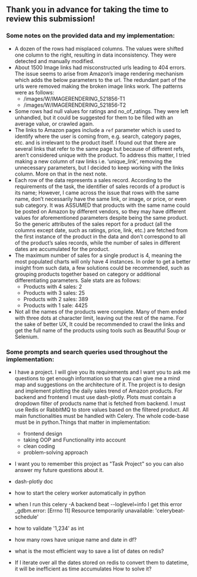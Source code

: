 ## Thank you in advance for taking the time to review this submission!

### Some notes on the provided data and my implementation:
* A dozen of the rows had misplaced columns. The values were shifted one column to the right, resulting in data inconsistency. They were detected and manually modified.
* About 1500 Image links had misconstructed urls leading to 404 errors. The issue seems to arise from Amazon’s image rendering mechanism which adds the below parameters to the url. The redundant part of the urls were removed making the broken image links work. The patterns were as follows:
  - /images/W/IMAGERENDERING_521856-T1
  - /images/W/IMAGERENDERING_521856-T2
* Some rows had null values for ratings and no_of_ratings. They were left unhandled, but it could be suggested for them to be filled with an average value, or crawled again.
* The links to Amazon pages include a `ref` parameter which is used to identify where the user is coming from, e.g. search, category pages, etc. and is irrelevant to the product itself. I found out that there are several links that refer to the same page but because of different refs, aren’t considered unique with the product. To address this matter, I tried making a new column of raw links i.e. ‘unique_link’, removing the unnecessary parameters, but I decided to keep working with the links column. More on that in the next note.
* Each row of the data represents a sales record. According to the requirements of the task, the identifier of sales records of a product is its name; However, I came across the issue that rows with the same name, don’t necessarily have the same link, or image, or price, or even sub category. It was ASSUMED that products with the same name could be posted on Amazon by different vendors, so they may have different values for aforementioned parameters despite being the same product. So the generic attributes of the sales report for a product (all the columns except date, such as ratings, price, link, etc.) are fetched from the first instance of the product in the data and don’t correspond to all of the product’s sales records, while the number of sales in different dates are accumulated for the product.
* The maximum number of sales for a single product is 4, meaning the most populated charts will only have 4 instances. In order to get a better insight from such data, a few solutions could be recommended, such as grouping products together based on category or additional differentiating parameters. Sale stats are as follows:
  - Products with 4 sales: 2
  - Products with 3 sales: 25
  - Products with 2 sales: 389
  - Products with 1 sale: 4425
* Not all the names of the products were complete. Many of them ended with three dots at character limit, leaving out the rest of the name. For the sake of better UX, It could be recommended to crawl the links and get the full name of the products using tools such as Beautiful Soup or Selenium.


### Some prompts and search queries used throughout the implementation:

* I have a project. I will give you its requirements and I want you to ask me questions to get enough information so that you can give me a mind map and suggestions on the architecture of it.
The project is to design and implement plotting the daily sales trend of Amazon products.
For backend and frontend I must use dash-plotly.
Plots must contain a dropdown filter of products name that is fetched from backend.
I must use Redis or RabbitMQ to store values based on the filtered product.
All main functionalities must be handled with Celery.
The whole code-base must be in python.Things that matter in implementation:
  - frontend design
  - taking OOP and Functionality into account
  - clean coding
  - problem-solving approach

* I want you to remember this project as "Task Project" so you can also answer my future questions about it.

* dash-plotly doc

* how to start the celery worker automatically in python

* when I run this
celery -A backend beat --loglevel=info
I get this error
_gdbm.error: [Errno 11] Resource temporarily unavailable: 'celerybeat-schedule'

* how to validate '1,234' as int

* how many rows have unique name and date in df?

* what is the most efficient way to save a list of dates on redis?

* If I iterate over all the dates stored on redis to convert them to datetime, it will be inefficient as time accumulates
How to solve it?

